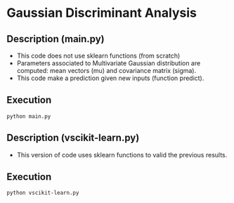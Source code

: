 # Gaussian Discriminant Analysis

## Description (main.py)
- This code does not use sklearn functions (from scratch)
- Parameters associated to Multivariate Gaussian distribution are computed: mean vectors (mu) and covariance matrix (sigma).
- This code make a prediction given new inputs (function predict).

## Execution
```
python main.py
```

## Description (vscikit-learn.py)
- This version of code uses sklearn functions to valid the previous results.

## Execution
```
python vscikit-learn.py
```